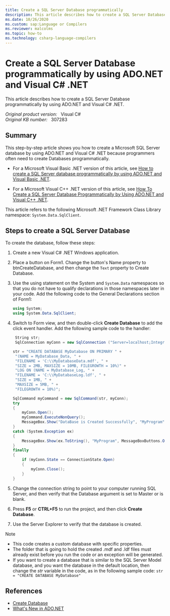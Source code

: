 ```yaml
---
title: Create a SQL Server Database programmatically
description: This article describes how to create a SQL Server Database programmatically by using ADO.NET and Visual C# .NET.
ms.date: 10/26/2020
ms.custom: sap:Language or Compilers
ms.reviewer: malcolms
ms.topic: how-to
ms.technology: csharp-language-compilers
---
```

# Create a SQL Server Database programmatically by using ADO.NET and Visual C# .NET

This article describes how to create a SQL Server Database programmatically by using ADO.NET and Visual C# .NET.

_Original product version:_ &nbsp; Visual C#  
_Original KB number:_ &nbsp; 307283

## Summary

This step-by-step article shows you how to create a Microsoft SQL Server database by using ADO.NET and Visual C# .NET because programmers often need to create Databases programmatically.

- For a Microsoft Visual Basic .NET version of this article, see [How to create a SQL Server database programmatically by using ADO.NET and Visual Basic .NET](https://support.microsoft.com/help/305079/).  

- For a Microsoft Visual C++ .NET version of this article, see [How To Create a SQL Server Database Programmatically by Using ADO.NET and Visual C++ .NET](https://support.microsoft.com/help/307402).  

This article refers to the following Microsoft .NET Framework Class Library namespace: `System.Data.SqlClient`.

## Steps to create a SQL Server Database

To create the database, follow these steps:

1. Create a new Visual C# .NET Windows application.
2. Place a button on Form1. Change the button's Name property to btnCreateDatabase, and then change the `Text` property to Create Database.
3. Use the using statement on the System and `System.Data` namespaces so that you do not have to qualify declarations in those namespaces later in your code. Add the following code to the General Declarations section of Form1:

    ```csharp
    using System;
    using System.Data.SqlClient;
    ```

4. Switch to Form view, and then double-click **Create Database** to add the click event handler. Add the following sample code to the handler:

    ```csharp
     String str;
     SqlConnection myConn = new SqlConnection ("Server=localhost;Integrated security=SSPI;database=master");
    
    str = "CREATE DATABASE MyDatabase ON PRIMARY " +
     "(NAME = MyDatabase_Data, " +
     "FILENAME = 'C:\\MyDatabaseData.mdf', " +
     "SIZE = 2MB, MAXSIZE = 10MB, FILEGROWTH = 10%)" +
     "LOG ON (NAME = MyDatabase_Log, " +
     "FILENAME = 'C:\\MyDatabaseLog.ldf', " +
     "SIZE = 1MB, " +
     "MAXSIZE = 5MB, " +
     "FILEGROWTH = 10%)";
    
    SqlCommand myCommand = new SqlCommand(str, myConn);
    try
    {
        myConn.Open();
        myCommand.ExecuteNonQuery();
        MessageBox.Show("DataBase is Created Successfully", "MyProgram", MessageBoxButtons.OK, MessageBoxIcon.Information);
    }
    catch (System.Exception ex)
    {
        MessageBox.Show(ex.ToString(), "MyProgram", MessageBoxButtons.OK, MessageBoxIcon.Information);
    }
    finally
    {
        if (myConn.State == ConnectionState.Open)
        {
            myConn.Close();
        }
    }
    ```

5. Change the connection string to point to your computer running SQL Server, and then verify that the Database argument is set to Master or is blank.
6. Press **F5** or **CTRL+F5** to run the project, and then click **Create Database**.
7. Use the Server Explorer to verify that the database is created.

> [!NOTE]
> - This code creates a custom database with specific properties.
> - The folder that is going to hold the created .mdf and .ldf files must already exist before you run the code or an exception will be generated.
> - If you want to create a database that is similar to the SQL Server Model database, and you want the database in the default location, then change the *str* variable in the code, as in the following sample code: `str = "CREATE DATABASE MyDatabase"`

## References

- [Create Database](/sql/t-sql/statements/create-database-transact-sql)
- [What's New in ADO.NET](/dotnet/framework/data/adonet/whats-new)
